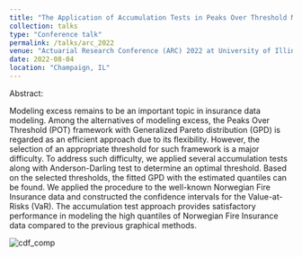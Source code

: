 ```yaml
---
title: "The Application of Accumulation Tests in Peaks Over Threshold Modeling with Norwegian Fire Insurance Data"
collection: talks
type: "Conference talk"
permalink: /talks/arc_2022
venue: "Actuarial Research Conference (ARC) 2022 at University of Illinois Urbana-Champaign"
date: 2022-08-04
location: "Champaign, IL"
---
```

Abstract:


Modeling excess remains to be an important topic in insurance data modeling. Among the alternatives of
modeling excess, the Peaks Over Threshold (POT) framework with Generalized Pareto distribution (GPD)
is regarded as an efficient approach due to its flexibility. However, the selection of an appropriate threshold
for such framework is a major difficulty. To address such difficulty, we applied several accumulation tests
along with Anderson-Darling test to determine an optimal threshold. Based on the selected thresholds,
the fitted GPD with the estimated quantiles can be found. We applied the procedure to the well-known
Norwegian Fire Insurance data and constructed the confidence intervals for the Value-at-Risks (VaR). The
accumulation test approach provides satisfactory performance in modeling the high quantiles of Norwegian
Fire Insurance data compared to the previous graphical methods.

![cdf_comp](http://liuaber.github.io/images/cdf_comp.png)
